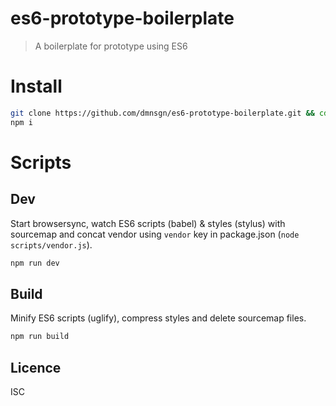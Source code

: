 es6-prototype-boilerplate
=========================

> A boilerplate for prototype using ES6

# Install
```bash
git clone https://github.com/dmnsgn/es6-prototype-boilerplate.git && cd es6-prototype-boilerplate/ && rm -rf .git
npm i
```

# Scripts
## Dev

Start browsersync, watch ES6 scripts (babel) & styles (stylus) with sourcemap and concat vendor using `vendor` key in package.json (`node scripts/vendor.js`).

```bash
npm run dev
```

## Build

Minify ES6 scripts (uglify), compress styles and delete sourcemap files.

```bash
npm run build
```

## Licence

ISC
